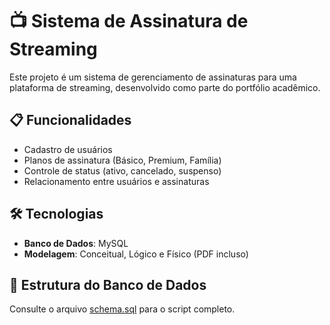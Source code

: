 # 📺 Sistema de Assinatura de Streaming

Este projeto é um sistema de gerenciamento de assinaturas para uma plataforma de streaming, desenvolvido como parte do portfólio acadêmico.

## 📋 Funcionalidades
- Cadastro de usuários
- Planos de assinatura (Básico, Premium, Família)
- Controle de status (ativo, cancelado, suspenso)
- Relacionamento entre usuários e assinaturas

## 🛠 Tecnologias
- **Banco de Dados**: MySQL
- **Modelagem**: Conceitual, Lógico e Físico (PDF incluso)

## 📂 Estrutura do Banco de Dados
Consulte o arquivo [schema.sql](schema.sql) para o script completo.


